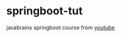 # springboot-tut

javabrains springboot course from [youtube](https://www.youtube.com/watch?v=msXL2oDexqw&list=PLqq-6Pq4lTTbx8p2oCgcAQGQyqN8XeA1x&ab_channel=JavaBrains)

